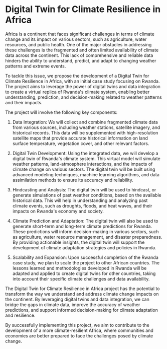 # Digital Twin for Climate Resilience in Africa

Africa is a continent that faces significant challenges in terms of climate change and its impact on various sectors, such as agriculture, water resources, and public health. One of the major obstacles in addressing these challenges is the fragmented and often limited availability of climate data across the continent. This lack of comprehensive and reliable data hinders the ability to understand, predict, and adapt to changing weather patterns and extreme events.

To tackle this issue, we propose the development of a Digital Twin for Climate Resilience in Africa, with an initial case study focusing on Rwanda. The project aims to leverage the power of digital twins and data integration to create a virtual replica of Rwanda's climate system, enabling better understanding, prediction, and decision-making related to weather patterns and their impacts.

The project will involve the following key components:

  1. Data Integration: We will collect and combine fragmented climate data from various sources, including weather stations, satellite imagery, and historical records. This data will be supplemented with high-resolution satellite maps that provide accurate historical information on land surface temperature, vegetation cover, and other relevant factors.

  2. Digital Twin Development: Using the integrated data, we will develop a digital twin of Rwanda's climate system. This virtual model will simulate weather patterns, land-atmosphere interactions, and the impacts of climate change on various sectors. The digital twin will be built using advanced modeling techniques, machine learning algorithms, and data assimilation methods to ensure its accuracy and reliability.

  3. Hindcasting and Analysis: The digital twin will be used to hindcast, or generate simulations of past weather conditions, based on the available historical data. This will help in understanding and analyzing past climate events, such as droughts, floods, and heat waves, and their impacts on Rwanda's economy and society.

  4. Climate Prediction and Adaptation: The digital twin will also be used to generate short-term and long-term climate predictions for Rwanda. These predictions will inform decision-making in various sectors, such as agriculture, water resource management, and disaster preparedness. By providing actionable insights, the digital twin will support the development of climate adaptation strategies and policies in Rwanda.

  5. Scalability and Expansion: Upon successful completion of the Rwanda case study, we plan to scale the project to other African countries. The lessons learned and methodologies developed in Rwanda will be adapted and applied to create digital twins for other countries, taking into account their specific climate challenges and data availability.

The Digital Twin for Climate Resilience in Africa project has the potential to transform the way we understand and address climate change impacts on the continent. By leveraging digital twins and data integration, we can bridge the gaps in climate data, improve the accuracy of weather predictions, and support informed decision-making for climate adaptation and resilience.

By successfully implementing this project, we aim to contribute to the development of a more climate-resilient Africa, where communities and economies are better prepared to face the challenges posed by climate change.
